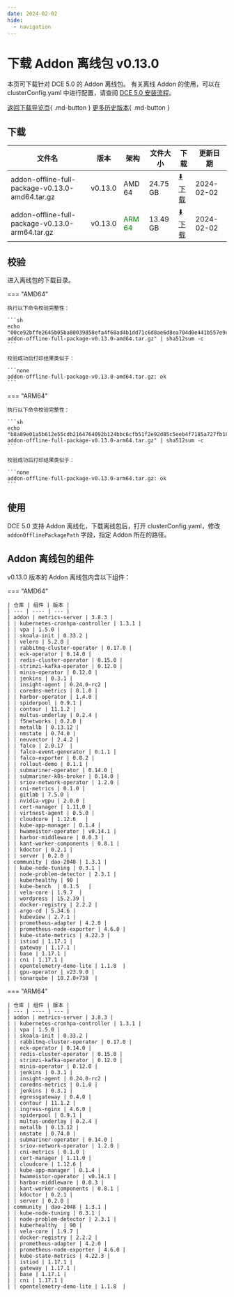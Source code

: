 ```yaml
---
date: 2024-02-02
hide:
  - navigation
---
```


# 下载 Addon 离线包 v0.13.0

本页可下载针对 DCE 5.0 的 Addon 离线包。
有关离线 Addon 的使用，可以在 clusterConfig.yaml 中进行配置，请查阅 [DCE 5.0 安装流程](../../install/index.md#_3)。

[返回下载导览页](../index.md#addon){ .md-button } [更多历史版本](./history.md){ .md-button }

## 下载

| 文件名 | 版本 | 架构 | 文件大小 | 下载 | 更新日期 |
| ----- | --- | --- | ------- | ---- | ------- |
| addon-offline-full-package-v0.13.0-amd64.tar.gz | v0.13.0 | AMD 64 | 24.75 GB | [:arrow_down: 下载](https://qiniu-download-public.daocloud.io/DaoCloud_DigitalX_Addon/addon-offline-full-package-v0.13.0-amd64.tar.gz) | 2024-02-02 |
| addon-offline-full-package-v0.13.0-arm64.tar.gz | v0.13.0 | <font color="green">ARM 64</font> | 13.49 GB | [:arrow_down: 下载](https://qiniu-download-public.daocloud.io/DaoCloud_DigitalX_Addon/addon-offline-full-package-v0.13.0-arm64.tar.gz) | 2024-02-02 |

## 校验

进入离线包的下载目录。

=== "AMD64"

    执行以下命令校验完整性：

    ```sh
    echo "00ce92bffe2645b05ba80039858efa4f68ad4b1dd71c6d8ae6d8ea704d0e441b557e9c860b0cab83acfca83078818cc69763ed81444df4e8966995c4a70caaee  addon-offline-full-package-v0.13.0-amd64.tar.gz" | sha512sum -c
    ```

    校验成功后打印结果类似于：

    ```none
    addon-offline-full-package-v0.13.0-amd64.tar.gz: ok
    ```

=== "ARM64"

    执行以下命令校验完整性：

    ```sh
    echo "b8a89e01a5b612e55cdb2164764092b124bbc6cfb51f2e92d85c5eeb4f7185a727fb181a3720f29bd3787d61dbc2b30566669fe42af5035f4969ead5c54621ac  addon-offline-full-package-v0.13.0-arm64.tar.gz" | sha512sum -c
    ```

    校验成功后打印结果类似于：

    ```none
    addon-offline-full-package-v0.13.0-arm64.tar.gz: ok
    ```

## 使用

DCE 5.0 支持 Addon 离线化，下载离线包后，打开 clusterConfig.yaml，修改 `addonOfflinePackagePath` 字段，指定 Addon 所在的路径。

## Addon 离线包的组件

v0.13.0 版本的 Addon 离线包内含以下组件：

=== "AMD64"

    | 仓库 | 组件 | 版本 |
    | --- | ---- | --- |
    | addon | metrics-server | 3.8.3 |
    | | kubernetes-cronhpa-controller | 1.3.1 |
    | | vpa | 1.5.0 |
    | | skoala-init | 0.33.2 |
    | | velero | 5.2.0 |
    | | rabbitmq-cluster-operator | 0.17.0 |
    | | eck-operator | 0.14.0 |
    | | redis-cluster-operator | 0.15.0 |
    | | strimzi-kafka-operator | 0.12.0 |
    | | minio-operator | 0.12.0 |
    | | jenkins | 0.3.1 |
    | | insight-agent | 0.24.0-rc2 |
    | | coredns-metrics | 0.1.0 |
    | | harbor-operator | 1.4.0 |
    | | spiderpool | 0.9.1 |
    | | contour | 11.1.2 |
    | | multus-underlay | 0.2.4 |
    | | f5networks | 0.2.0 |
    | | metallb | 0.13.12 |
    | | nmstate | 0.74.0 |
    | | neuvector | 2.4.2 |
    | | falco | 2.0.17  |
    | | falco-event-generator | 0.1.1 |
    | | falco-exporter | 0.8.2 |
    | | rollout-demo | 0.1.1 |
    | | submariner-operator | 0.14.0 |
    | | submariner-k8s-broker | 0.14.0 |
    | | sriov-network-operator | 1.2.0 |
    | | cni-metrics | 0.1.0 |
    | | gitlab | 7.5.0 |
    | | nvidia-vgpu | 2.0.0 |
    | | cert-manager | 1.11.0 |
    | | virtnest-agent | 0.5.0 |
    | | cloudcore | 1.12.6   |
    | | kube-app-manager | 0.1.4 |
    | | hwameistor-operator | v0.14.1 |
    | | harbor-middleware | 0.0.3 |
    | | kant-worker-components | 0.8.1 |
    | | kdoctor | 0.2.1 |
    | | server | 0.2.0 |
    | community | dao-2048 | 1.3.1 |
    | | kube-node-tuning | 0.3.1 |
    | | node-problem-detector | 2.3.1 |
    | | kuberhealthy | 90 |
    | | kube-bench  | 0.1.5   |
    | | vela-core | 1.9.7  |
    | | wordpress | 15.2.39 |
    | | docker-registry | 2.2.2 |
    | | argo-cd | 5.34.6 |
    | | kubeview | 2.7.1 |
    | | prometheus-adapter | 4.2.0 |
    | | prometheus-node-exporter | 4.6.0 |
    | | kube-state-metrics | 4.22.3 |
    | | istiod | 1.17.1 |
    | | gateway | 1.17.1 |
    | | base | 1.17.1 |
    | | cni | 1.17.1 |
    | | opentelemetry-demo-lite | 1.1.8  |
    | | gpu-operator | v23.9.0 |
    | | sonarqube | 10.2.0+738  |

=== "ARM64"

    | 仓库 | 组件 | 版本 |
    | --- | ---- | --- |
    | addon | metrics-server | 3.8.3 |
    | | kubernetes-cronhpa-controller | 1.3.1 |
    | | vpa | 1.5.0 |
    | | skoala-init | 0.33.2 |
    | | rabbitmq-cluster-operator | 0.17.0 |
    | | eck-operator | 0.14.0 |
    | | redis-cluster-operator | 0.15.0 |
    | | strimzi-kafka-operator | 0.12.0 |
    | | minio-operator | 0.12.0 |
    | | jenkins | 0.3.1 |
    | | insight-agent | 0.24.0-rc2 |
    | | coredns-metrics | 0.1.0 |
    | | jenkins | 0.3.1 |
    | | egressgateway | 0.4.0 |
    | | contour | 11.1.2 |
    | | ingress-nginx | 4.6.0 |
    | | spiderpool | 0.9.1 |
    | | multus-underlay | 0.2.4 |
    | | metallb | 0.13.12 |
    | | nmstate | 0.74.0 |
    | | submariner-operator | 0.14.0 |
    | | sriov-network-operator | 1.2.0 |
    | | cni-metrics | 0.1.0 |
    | | cert-manager | 1.11.0 |
    | | cloudcore | 1.12.6 |
    | | kube-app-manager | 0.1.4 |
    | | hwameistor-operator | v0.14.1 |
    | | harbor-middleware | 0.0.3 |
    | | kant-worker-components | 0.8.1 |
    | | kdoctor | 0.2.1 |
    | | server | 0.2.0 |
    | community | dao-2048 | 1.3.1 |
    | | kube-node-tuning | 0.3.1 |
    | | node-problem-detector | 2.3.1 |
    | | kuberhealthy  | 90 |
    | | vela-core | 1.9.7 |
    | | docker-registry | 2.2.2 |
    | | prometheus-adapter | 4.2.0 |
    | | prometheus-node-exporter | 4.6.0 |
    | | kube-state-metrics | 4.22.3 |
    | | istiod | 1.17.1 |
    | | gateway | 1.17.1 |
    | | base | 1.17.1 |
    | | cni | 1.17.1 |
    | | opentelemetry-demo-lite | 1.1.8  |
